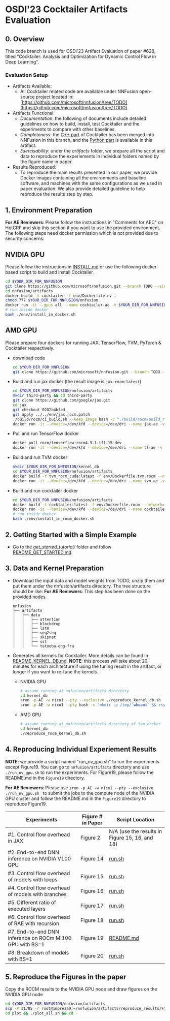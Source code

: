# OSDI'23 Cocktailer Artifacts Evaluation

## 0. Overview
This code branch is used for OSDI'23 Artifact Evaluation of paper #628, titled "Cocktailer: Analysis and Optimization for Dynamic Control Flow in Deep Learning".

### Evaluation Setup
* Artifacts Available:
    * All Cocktailer related code are available under NNFusion open-source project located in: [https://github.com/microsoft/nnfusion/tree/TODO](https://github.com/microsoft/nnfusion/tree/TODO)
* Artifacts Functional:
    * *Documentation*: the following of documents include detailed guidelines on how to build, install, test Cocktailer and the experiments to compare with other baselines.
    * *Completeness*: the [C++ part](..) of Cocktailer has been merged into NNFusion in this branch, and the [Python part](ast_analyzer) is available in this artifact.
    * *Exercisability*: under the *artifacts* folder, we prepare all the script and data to reproduce the experiements in individual folders named by the figure name in paper.
* Results Reproduced:
    * To reproduce the main results presented in our paper, we provide Docker images containing all the environments and baseline software, and machines with the same configurations as we used in paper evaluation. We also provide detailed guideline to help reproduce the results step by step. 

## 1. Environment Preparation

**For AE Reviewers**:
Please follow the instructions in "Comments for AEC" on HotCRP and skip this section if you want to use the provided environment. The following steps need docker permission which is not provided due to security concerns.

## NVIDIA GPU
Please follow the instructions in [INSTALL.md](INSTALL.md) or use the following docker-based script to build and install Cocktailer.
```bash
cd $YOUR_DIR_FOR_NNFUSION
git clone https://github.com/microsoft/nnfusion.git --branch TODO --single-branch
cd nnfusion/artifacts
docker build -t cocktailer -f env/Dockerfile.nv .
chmod 777 $YOUR_DIR_FOR_NNFUSION/nnfusion
docker run -it --gpus all --name cocktailer-ae -v $YOUR_DIR_FOR_NNFUSION/nnfusion:/root/nnfusion --shm-size="32g" -w /root/nnfusion/artifacts cocktailer:latest /bin/bash
# run inside docker
bash ./env/install_in_docker.sh
```

## AMD GPU
Please prepare four dockers for running JAX, TensorFlow, TVM, PyTorch \& Cocktailer respectively.
* download code
    ```bash
    cd $YOUR_DIR_FOR_NNFUSION
    git clone https://github.com/microsoft/nnfusion.git --branch TODO --single-branch
    ```
* Build and run jax docker (the result image is `jax-rocm:latest`)
    ```bash
    cd $YOUR_DIR_FOR_NNFUSION/nnfusion/artifacts
    mkdir third-party && cd third-party
    git clone https://github.com/google/jax.git
    cd jax
    git checkout 0282b4bfad
    git apply ../../env/jax.rocm.patch
    ./build/rocm/ci_build.sh --keep_image bash -c "./build/rocm/build_rocm.sh"
    docker run -it --device=/dev/kfd --device=/dev/dri --name jax-ae -v $YOUR_DIR_FOR_NNFUSION/nnfusion:/root/nnfusion -w /root/nnfusion/artifacts -e ARTIFACT_ROOT=/root/nnfusion/artifacts jax-rocm:latest /bin/bash
    ```
* Pull and run TensorFlow docker
    ```bash
    docker pull rocm/tensorflow:rocm4.3.1-tf1.15-dev
    docker run -it --device=/dev/kfd --device=/dev/dri --name tf-ae -v $YOUR_DIR_FOR_NNFUSION/nnfusion:/root/nnfusion -w /root/nnfusion/artifacts -e ARTIFACT_ROOT=/root/nnfusion/artifacts rocm/tensorflow:rocm4.3.1-tf1.15-dev /bin/bash
    ```
* Build and run TVM docker
    ```bash
    mkdir $YOUR_DIR_FOR_NNFUSION/kernel_db
    cd $YOUR_DIR_FOR_NNFUSION/nnfusion/artifacts
    docker build -t tvm_rocm_cuda:latest -f env/Dockerfile.tvm.rocm --network=host .
    docker run -it --device=/dev/kfd --device=/dev/dri --name tvm-ae -v $YOUR_DIR_FOR_NNFUSION/kernel_db:/root/.cache/nnfusion -v $YOUR_DIR_FOR_NNFUSION/nnfusion:/root/nnfusion -w /root/nnfusion/artifacts -e ARTIFACT_ROOT=/root/nnfusion/artifacts tvm_rocm_cuda /bin/bash
    ```
* Build and run cocktailer docker
    ```bash
    cd $YOUR_DIR_FOR_NNFUSION/nnfusion/artifacts
    docker build -t cocktailer:latest -f env/Dockerfile.rocm --network=host .
    docker run -it --device=/dev/kfd --device=/dev/dri --name cocktailer-ae -v $YOUR_DIR_FOR_NNFUSION/kernel_db:/root/.cache/nnfusion -v $YOUR_DIR_FOR_NNFUSION/nnfusion:/root/nnfusion -w /root/nnfusion/artifacts -e ARTIFACT_ROOT=/root/nnfusion/artifacts cocktailer /bin/bash
    # run inside docker
    bash ./env/install_in_rocm_docker.sh
    ```

## 2. Getting Started with a Simple Example

* Go to the *get_started_tutorial/* folder and follow [README_GET_STARTED.md](get_started_tutorial/README_GET_STARTED.md).


## 3. Data and Kernel Preparation
* Download the input data and model weights from TODO, unzip them and put them under the nnfusion/artifacts directory. The tree structure should be like:
    **For AE Reviewers**: This step has been done on the provided nodes.
    ```
    nnfusion
    ├── artifacts
    │   ├── data
    │   │   ├── attention
    │   │   ├── blockdrop
    │   │   ├── lstm
    │   │   ├── seq2seq
    │   │   ├── skipnet
    │   │   ├── sst
    │   │   └── tatoeba-eng-fra
    ```

* Generates all kernels for Cocktailer. More details can be found in [README_KERNEL_DB.md](kernel_db/README_KERNEL_DB.md).
    **NOTE**: this process will take about 20 minutes for each architecture if using the tuning result in the artifact, or longer if you want to re-tune the kernels.
    * NVIDIA GPU
        ```bash
        # assume running at nnfusion/artifacts directory
        cd kernel_db
        srun -p AE -w nico1 --pty --exclusive ./reproduce_kernel_db.sh
        srun -p AE -w nico1 --pty bash -c "mkdir -p /tmp/`whoami` && rsync -avz nico0:~/.cache/nnfusion/* /tmp/`whoami`/"
        ```
    * AMD GPU
        ```bash
        # assume running at nnfusion/artifacts directory of tvm docker
        cd kernel_db
        ./reproduce_rocm_kernel_db.sh
        ```

## 4. Reproducing Individual Experiement Results
**NOTE**: we provide a script named "run_nv_gpu.sh" to run the experiments except Figure19. You can go to `nnfusion/artifacts` directory and use `./run_nv_gpu.sh` to run the experiments. For Figure19, please follow the README.md in the `Figure19` directory.

**For AE Reviewers**: Please use `srun -p AE -w nico1 --pty --exclusive ./run_nv_gpu.sh ` to submit the jobs to the compute node of the NVIDIA GPU cluster and follow the README.md in the `Figure19` directory to reproduce Figure19.

| Experiments   | Figure # in Paper |  Script Location |
| -----------     | -----------  |  ----------- |
| #1. Control flow overhead in JAX | Figure 2 | N/A (use the results in Figure 15, 16, and 18) |
| #2. End-to-end DNN inference on NVIDIA V100 GPU | Figure 14 | [run.sh](Figure14/run.sh) |
| #3. Control flow overhead of models with loops | Figure 15 | [run.sh](Figure15/run.sh) |
| #4. Control flow overhead of models with branches | Figure 16 | [run.sh](Figure16/run.sh) |
| #5. Different ratio of executed layers | Figure 17 | [run.sh](Figure17/run.sh) |
| #6. Control flow overhead of RAE with recursion | Figure 18 | [run.sh](Figure18/run.sh) |
| #7. End-to-end DNN inference on ROCm MI100 GPU with BS=1 | Figure 19 | [README.md](Figure19/README.md) |
| #8. Breakdown of models with BS=1 | Figure 20 | [run.sh](Figure20/run.sh)|

## 5. Reproduce the Figures in the paper
Copy the ROCM results to the NVIDIA GPU node and draw figures on the NVIDIA GPU node

```bash
cd $YOUR_DIR_FOR_NNFUSION/nnfusion/artifacts
scp -P 31705 -r root@impreza0:~/nnfusion/artifacts/reproduce_results/Figure19 reproduce_results 
cd plot && ./plot_all.sh && cd - 
```